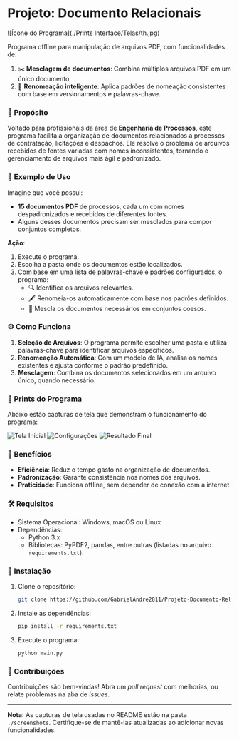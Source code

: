 # Projeto: Documento Relacionais

![Ícone do Programa](./Prints Interface/Telas/th.jpg)

Programa offline para manipulação de arquivos PDF, com funcionalidades de:

1. ✂️ **Mesclagem de documentos**: Combina múltiplos arquivos PDF em um único documento.
2. 📝 **Renomeação inteligente**: Aplica padrões de nomeação consistentes com base em versionamentos e palavras-chave.

### 🎯 Propósito

Voltado para profissionais da área de **Engenharia de Processos**, este programa facilita a organização de documentos relacionados a processos de contratação, licitações e despachos. Ele resolve o problema de arquivos recebidos de fontes variadas com nomes inconsistentes, tornando o gerenciamento de arquivos mais ágil e padronizado.

### 📂 Exemplo de Uso

Imagine que você possui:

- **15 documentos PDF** de processos, cada um com nomes despadronizados e recebidos de diferentes fontes.
- Alguns desses documentos precisam ser mesclados para compor conjuntos completos.

**Ação**:

1. Execute o programa.
2. Escolha a pasta onde os documentos estão localizados.
3. Com base em uma lista de palavras-chave e padrões configurados, o programa:
   - 🔍 Identifica os arquivos relevantes.
   - 🖋️ Renomeia-os automaticamente com base nos padrões definidos.
   - 📎 Mescla os documentos necessários em conjuntos coesos.

### ⚙️ Como Funciona

1. **Seleção de Arquivos**: O programa permite escolher uma pasta e utiliza palavras-chave para identificar arquivos específicos.
2. **Renomeação Automática**: Com um modelo de IA, analisa os nomes existentes e ajusta conforme o padrão predefinido.
3. **Mesclagem**: Combina os documentos selecionados em um arquivo único, quando necessário.

### 📸 Prints do Programa

Abaixo estão capturas de tela que demonstram o funcionamento do programa:

![Tela Inicial](./Print/home.png)
![Configurações](./screenshots/configuracoes.png)
![Resultado Final](./screenshots/resultado_final.png)

### 🌟 Benefícios

- **Eficiência**: Reduz o tempo gasto na organização de documentos.
- **Padronização**: Garante consistência nos nomes dos arquivos.
- **Praticidade**: Funciona offline, sem depender de conexão com a internet.

### 🛠️ Requisitos

- Sistema Operacional: Windows, macOS ou Linux
- Dependências:
  - Python 3.x
  - Bibliotecas: PyPDF2, pandas, entre outras (listadas no arquivo `requirements.txt`).

### 🚀 Instalação

1. Clone o repositório:
   ```bash
   git clone https://github.com/GabrielAndre2811/Projeto-Documento-Relacionais.git
   ```
2. Instale as dependências:
   ```bash
   pip install -r requirements.txt
   ```
3. Execute o programa:
   ```bash
   python main.py
   ```

### 🤝 Contribuições

Contribuições são bem-vindas! Abra um *pull request* com melhorias, ou relate problemas na aba de *issues*.

---

**Nota:** As capturas de tela usadas no README estão na pasta `./screenshots`. Certifique-se de mantê-las atualizadas ao adicionar novas funcionalidades.
